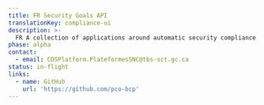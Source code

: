 ```yaml
---
title: FR Security Goals API
translationKey: compliance-ui
description: >-
  FR A collection of applications around automatic security compliance reporting for a Kubernetes instance. With this collection of tools a developer can write programatic rules that can be checked continuously to ensure that the security rules are being respected with each release of code. This tool allows for an agile approach to security reducing the need for manual checks at the end of a project lifecycle. 
phase: alpha
contact:
  - email: CDSPlatform.PlateformesSNC@tbs-sct.gc.ca
status: in-flight
links:
  - name: GitHub
    url: 'https://github.com/pco-bcp'
---
```


